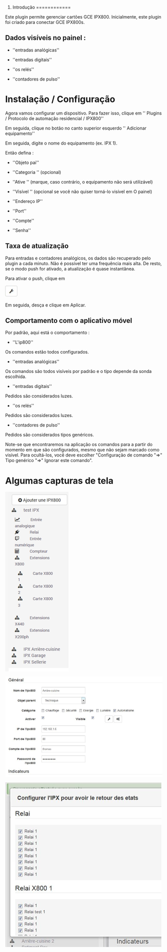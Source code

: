 1. Introdução 
============

Este plugin permite gerenciar cartões GCE IPX800.
Inicialmente, este plugin foi criado para conectar GCE IPX800s.

Dados visíveis no painel : 
-----------------------------------

-   ''entradas analógicas''

-   ''entradas digitais''

-   ''os relés''

-   ''contadores de pulso''

Instalação / Configuração 
========================

Agora vamos configurar um dispositivo. Para fazer isso, clique em
'' Plugins / Protocolo de automação residencial / IPX800''

Em seguida, clique no botão no canto superior esquerdo '' Adicionar equipamento''

Em seguida, digite o nome do equipamento (ex. IPX 1).

Então defina :

-   ''Objeto pai''

-   ''Categoria '' (opcional)

-   ''Ative '' (marque, caso contrário, o equipamento não será utilizável)

-   ''Visível '' (opcional se você não quiser torná-lo visível em
    O painel)

-   ''Endereço IP''

-   ''Port''

-   ''Compte''

-   ''Senha''

Taxa de atualização 
-----------------------------

Para entradas e contadores analógicos, os dados são
recuperado pelo plugin a cada minuto. Não é possível
ter uma frequência mais alta. De resto, se o modo push for
ativado, a atualização é quase instantânea.

Para ativar o push, clique em

![bouton config push](../images/bouton_config_push.jpg)

Em seguida, desça e clique em Aplicar.

Comportamento com o aplicativo móvel 
--------------------------------------

Por padrão, aqui está o comportamento :

-   ''L'ip800''

Os comandos estão todos configurados.

-   ''entradas analógicas''

Os comandos são todos visíveis por padrão e o tipo depende da
sonda escolhida.

-   ''entradas digitais''

Pedidos são considerados luzes.

-   ''os relés''

Pedidos são considerados luzes.

-   ''contadores de pulso''

Pedidos são considerados tipos genéricos.

Note-se que encontraremos na aplicação os comandos para
a partir do momento em que são configurados, mesmo que não sejam
marcado como visível. Para ocultá-los, você deve escolher
"Configuração de comando "⇒" Tipo genérico "⇒" Ignorar
este comando".

Algumas capturas de tela 
=======================

![ipx800 screenshot1](../images/ipx800_screenshot1.jpg)

![ipx800 screenshot2](../images/ipx800_screenshot2.jpg)

![ipx800 screenshot3](../images/ipx800_screenshot3.jpg)
